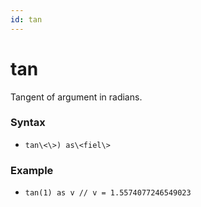 ```yaml
---
id: tan
---
```


# tan

Tangent of argument in radians.

### Syntax

-   `tan\<\>) as\<fiel\>`

### Example

-   `tan(1) as v // v = 1.5574077246549023`
